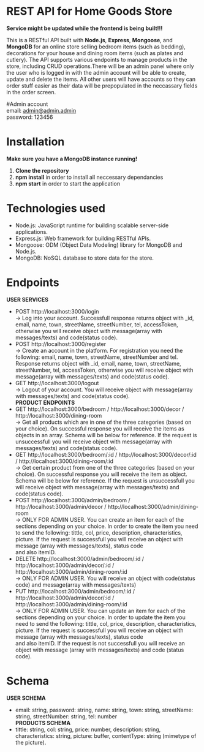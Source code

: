# REST API for Home Goods Store

**Service might be updated while the frontend is being built!!!**

This is a RESTful API built with **Node.js**, **Express**, **Mongoose**, and **MongoDB** for an online store selling bedroom items (such as bedding), decorations for your house and dining room items (such as plates and cutlery). The API supports various endpoints to manage products in the store, including CRUD operations.There will be an admin panel where only the user who is logged in with the admin account will be able to create, update and delete the items. All other users will have accounts so they can order stuff easier as their data will be prepopulated in the neccassary fields in the order screen.

#Admin account <br>
email: admin@admin.admin <br>
password: 123456 <br>

# Installation
**Make sure you have a MongoDB instance running!**
1. **Clone the repository**
2. **npm install** in order to install all neccessary dependancies
3. **npm start** in order to start the application

# Technologies used
* Node.js: JavaScript runtime for building scalable server-side applications.
* Express.js: Web framework for building RESTful APIs.
* Mongoose: ODM (Object Data Modeling) library for MongoDB and Node.js.
* MongoDB: NoSQL database to store data for the store.

# Endpoints
**USER SERVICES** <br>
* POST http://localhost:3000/login <br>
  -> Log into your account. Successfull response returns object with _id, email, name, town, streetName, streetNumber, tel, accessToken, otherwise you will receive object with message(array with messages/texts) and code(status code). <br>
* POST http://localhost:3000/register <br>
  -> Create an account in the platform. For registration you need the following: email, name, town, streetName, streetNumber and tel. Response returns object with _id, email, name, town, streetName, streetNumber, tel, accessToken, otherwise you will receive object with message(array with messages/texts) and code(status code). <br>
* GET http://localhost:3000/logout <br>
  -> Logout of your account. You will receive object with message(array with messages/texts) and code(status code). <br>
**PRODUCT ENDPOINTS** <br>
* GET http://localhost:3000/bedroom / http://localhost:3000/decor / http://localhost:3000/dining-room <br>
  -> Get all products which are in one of the three categories (based on your choice). On successful response you will receive the items as objects in an array. Schema will be below for reference. If the request is unsuccessfull you will receive object with message(array with messages/texts) and code(status code). <br>
* GET http://localhost:3000/bedroom/:id / http://localhost:3000/decor/:id / http://localhost:3000/dining-room/:id <br>
  -> Get certain product from one of the three categories (based on your choice). On successful response you will receive the item as object. Schema will be below for reference. If the request is unsuccessfull you will receive object with message(array with messages/texts) and code(status code). <br>
* POST http://localhost:3000/admin/bedroom / http://localhost:3000/admin/decor / http://localhost:3000/admin/dining-room <br>
  -> ONLY FOR ADMIN USER. You can create an item for each of the sections depending on your choice. In order to create the item you need to send the following: tittle, col, price, description, characteristics, picture. If the request is successfull you will receive an object with message (array with messages/texts), status code   
  and also itemID. <br>
* DELETE http://localhost:3000/admin/bedroom/:id / http://localhost:3000/admin/decor/:id / http://localhost:3000/admin/dining-room/:id <br>
  -> ONLY FOR ADMIN USER. You will receive an object with code(status code) and message(array with messages/texts) <br>
* PUT http://localhost:3000/admin/bedroom/:id / http://localhost:3000/admin/decor/:id / http://localhost:3000/admin/dining-room/:id <br>
  -> ONLY FOR ADMIN USER. You can update an item for each of the sections depending on your choice. In order to update the item you need to send the following: tittle, col, price, description, characteristics, picture. If the request is successfull you will receive an object with message (array with messages/texts), status code   
  and also itemID. If the request is not successfull you will receive an object with message (array with messages/texts) and code (status code). <br>

# Schema
**USER SCHEMA**  <br>
* email: string, password: string, name: string, town: string, streetName: string, streetNumber: string, tel: number <br>
**PRODUCTS SCHEMA** <br>
* tittle: string, col: string, price: number, description: string, characteristics: string, picture: buffer, contentType: string (mimetype of the picture).  <br>


